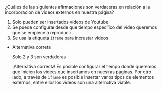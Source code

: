 ¿Cuáles de las siguientes afirmaciones son verdaderas en relación a la incorporación de vídeos externos en nuestra página?

1. Solo pueden ser insertados vídeos de Youtube
2. Se puede configurar desde que tiempo específico del vídeo queremos que se empiece a reproducir
3. Se usa la etiqueta `iframe` para incrustar vídeos
    
- Alternativa correta
    
    Solo 2 y 3 son verdaderas
    
    ¡Alternativa correcta! Es posible configurar el tiempo donde queremos que inicien los videos que insertamos en nuestras páginas. Por otro lado, a través de `iframe` es posible insertar varios tipos de elementos externos, entre ellos los videos son una alternativa viable.